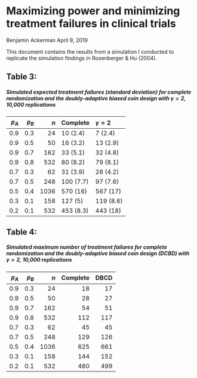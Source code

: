 Maximizing power and minimizing treatment failures in clinical trials
================
Benjamin Ackerman
April 9, 2019

This document contains the results from a simulation I conducted to replicate the simulation findings in Rosenberger & Hu (2004).

Table 3:
--------

##### Simulated expected treatment failures (standard deviation) for complete randomization and the doubly-adaptive biased coin design with *γ* = 2, 10,000 replications

|  *p*<sub>*A*</sub>|  *p*<sub>*B*</sub>|   *n*| Complete  | *γ* = 2   |
|------------------:|------------------:|-----:|:----------|:----------|
|                0.9|                0.3|    24| 10 (2.4)  | 7 (2.4)   |
|                0.9|                0.5|    50| 16 (3.2)  | 13 (2.9)  |
|                0.9|                0.7|   162| 33 (5.1)  | 32 (4.8)  |
|                0.9|                0.8|   532| 80 (8.2)  | 79 (8.1)  |
|                0.7|                0.3|    62| 31 (3.9)  | 28 (4.2)  |
|                0.7|                0.5|   248| 100 (7.7) | 97 (7.6)  |
|                0.5|                0.4|  1036| 570 (16)  | 567 (17)  |
|                0.3|                0.1|   158| 127 (5)   | 119 (8.6) |
|                0.2|                0.1|   532| 453 (8.3) | 443 (18)  |

Table 4:
--------

##### Simulated maximum number of treatment failures for complete randomization and the doubly-adaptive biased coin design (DCBD) with *γ* = 2, 10,000 replications

|  *p*<sub>*A*</sub>|  *p*<sub>*B*</sub>|   *n*|  Complete|  DBCD|
|------------------:|------------------:|-----:|---------:|-----:|
|                0.9|                0.3|    24|        18|    17|
|                0.9|                0.5|    50|        28|    27|
|                0.9|                0.7|   162|        54|    51|
|                0.9|                0.8|   532|       112|   117|
|                0.7|                0.3|    62|        45|    45|
|                0.7|                0.5|   248|       129|   126|
|                0.5|                0.4|  1036|       625|   661|
|                0.3|                0.1|   158|       144|   152|
|                0.2|                0.1|   532|       480|   499|
